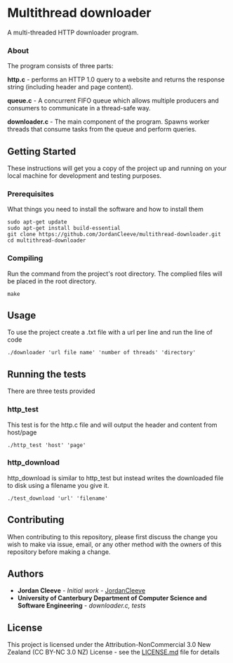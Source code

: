 # Multithread downloader

A multi-threaded HTTP downloader program.

### About

The program consists of three parts:

**http.c** - performs an HTTP 1.0 query to a website and returns the response string (including header and page content).

**queue.c** - A concurrent FIFO queue which allows multiple producers and consumers to communicate in a thread-safe way. 

**downloader.c** - The main component of the program. Spawns worker threads that consume tasks from the queue and perform queries.

## Getting Started

These instructions will get you a copy of the project up and running on your local machine for development and testing purposes.

### Prerequisites

What things you need to install the software and how to install them

```
sudo apt-get update
sudo apt-get install build-essential
git clone https://github.com/JordanCleeve/multithread-downloader.git
cd multithread-downloader
```

### Compiling

Run the command from the project's root directory. The complied files will be placed in the root directory.

```
make
```

## Usage

To use the project create a .txt file with a url per line and run the line of code

```
./downloader 'url file name' 'number of threads' 'directory'
```


## Running the tests

There are three tests provided

### http_test

This test is for the http.c file and will output the header and content from host/page

```
./http_test 'host' 'page'
```

### http_download

http_download is similar to http_test but instead writes the downloaded file to disk using a filename you give it. 

```
./test_download 'url' 'filename'
```

## Contributing

When contributing to this repository, please first discuss the change you wish to make via issue, email, or any other method with the owners of this repository before making a change.

## Authors

* **Jordan Cleeve** - *Initial work* - [JordanCleeve](https://github.com/JordanCleeve)
* **University of Canterbury Department of Computer Science and Software Engineering** - *downloader.c, tests*

## License

This project is licensed under the Attribution-NonCommercial 3.0 New Zealand (CC BY-NC 3.0 NZ) License - see the [LICENSE.md](LICENSE.md) file for details

